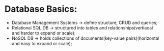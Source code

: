 # Database Basics:

- Database Management Systems -> define structure, CRUD and queries;
- Relational SQL DB -> structured into tables and relationships(vertiacal and harder to expand or scale);
- NoSQL DB -> holds collections of documents(key-value pairs)(horizontal and easy to expand or scale);
